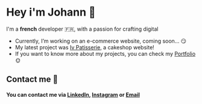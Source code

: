 # Hey i'm Johann 👋

I'm a  **french** developer 🇫🇷, with a passion for crafting digital

- Currently, I’m working on an e-commerce website, coming soon... 😏
- My latest project was [Iv Patisserie](https://ivpatisserie.com/), a cakeshop website!
- If you want to know more about my projects, you can check my [Portfolio](https://johanncvl.com/) 🌞
 

## Contact me 📨 

#### You can contact me via [LinkedIn](https://www.linkedin.com/in/johann-cavallucci/), [Instagram](https://www.instagram.com/johann.cvl/?hl=fr) or [Email](mailto:johann.cavallucci@epitech.eu)
